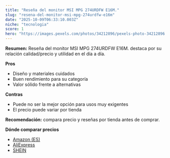 ```yaml
---
title: "Reseña del monitor MSI MPG 274URDFW E16M."
slug: "resena-del-monitor-msi-mpg-274urdfw-e16m"
date: "2025-10-09T06:33:10.003Z"
niche: "tecnologia"
score: 1
hero: "https://images.pexels.com/photos/34212896/pexels-photo-34212896.jpeg?auto=compress&cs=tinysrgb&fit=crop&h=627&w=1200&auto=compress&cs=tinysrgb&w=1200&h=675&fit=crop"
---
```


**Resumen:** Reseña del monitor MSI MPG 274URDFW E16M. destaca por su relación calidad/precio y utilidad en el día a día.

**Pros**
- Diseño y materiales cuidados
- Buen rendimiento para su categoría
- Valor sólido frente a alternativas

**Contras**
- Puede no ser la mejor opción para usos muy exigentes
- El precio puede variar por tienda

**Recomendación:** compara precio y reseñas por tienda antes de comprar.

**Dónde comparar precios**
- [Amazon (ES)](https://www.amazon.es/s?k=Rese%C3%B1a%20del%20monitor%20MSI%20MPG%20274URDFW%20E16M.&tag=teknovashop25-21)
- [AliExpress](https://www.aliexpress.com/wholesale?SearchText=Rese%C3%B1a%20del%20monitor%20MSI%20MPG%20274URDFW%20E16M.)
- [SHEIN](https://www.shein.com/pdsearch/Rese%C3%B1a%20del%20monitor%20MSI%20MPG%20274URDFW%20E16M.)